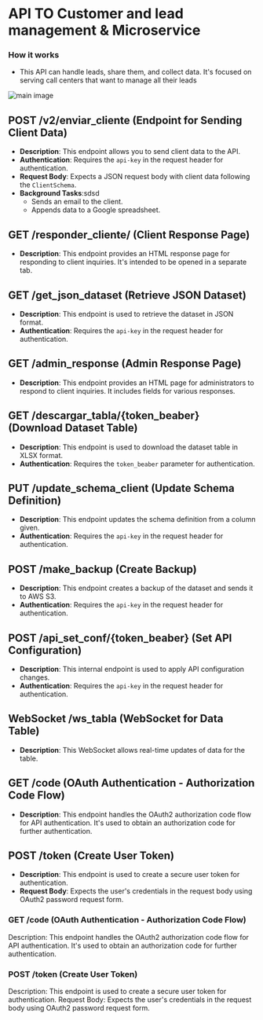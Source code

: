# API TO Customer and lead management & Microservice

### How it works
 - This API can handle leads, share them, and collect data. It's focused on serving call centers that want to manage all their leads
 

![main image](https://paumateu.com/static/pictures/api_cost_lead.png)

## POST /v2/enviar_cliente (Endpoint for Sending Client Data)
 - **Description**: This endpoint allows you to send client data to the API.
 - **Authentication**: Requires the `api-key` in the request header for authentication.
 - **Request Body**: Expects a JSON request body with client data following the `ClientSchema`.
 - **Background Tasks**:sdsd
   - Sends an email to the client.
   - Appends data to a Google spreadsheet.

## GET /responder_cliente/ (Client Response Page)
 - **Description**: This endpoint provides an HTML response page for responding to client inquiries. It's intended to be opened in a separate tab.

## GET /get_json_dataset (Retrieve JSON Dataset)
 - **Description**: This endpoint is used to retrieve the dataset in JSON format.
 - **Authentication**: Requires the `api-key` in the request header for authentication.

## GET /admin_response (Admin Response Page)
 - **Description**: This endpoint provides an HTML page for administrators to respond to client inquiries. It includes fields for various responses.

## GET /descargar_tabla/{token_beaber} (Download Dataset Table)
 - **Description**: This endpoint is used to download the dataset table in XLSX format.
 - **Authentication**: Requires the `token_beaber` parameter for authentication.

## PUT /update_schema_client (Update Schema Definition)
 - **Description**: This endpoint updates the schema definition from a column given.
 - **Authentication**: Requires the `api-key` in the request header for authentication.

## POST /make_backup (Create Backup)
 - **Description**: This endpoint creates a backup of the dataset and sends it to AWS S3.
 - **Authentication**: Requires the `api-key` in the request header for authentication.

## POST /api_set_conf/{token_beaber} (Set API Configuration)
 - **Description**: This internal endpoint is used to apply API configuration changes.
 - **Authentication**: Requires the `api-key` in the request header for authentication.

## WebSocket /ws_tabla (WebSocket for Data Table)
 - **Description**: This WebSocket allows real-time updates of data for the table.

## GET /code (OAuth Authentication - Authorization Code Flow)
 - **Description**: This endpoint handles the OAuth2 authorization code flow for API authentication. It's used to obtain an authorization code for further authentication.

## POST /token (Create User Token)
 - **Description**: This endpoint is used to create a secure user token for authentication.
 - **Request Body**: Expects the user's credentials in the request body using OAuth2 password request form.



### GET /code (OAuth Authentication - Authorization Code Flow)
 Description: This endpoint handles the OAuth2 authorization code flow for API authentication. It's used to obtain an authorization code for further authentication.

### POST /token (Create User Token)
 Description: This endpoint is used to create a secure user token for authentication.
 Request Body: Expects the user's credentials in the request body using OAuth2 password request form.
